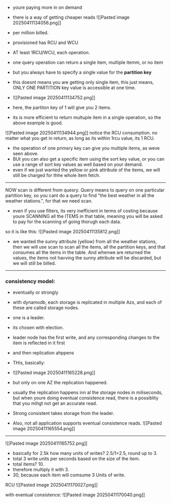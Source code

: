 - youre paying more in on demand
- there is a way of getting cheaper reads
![[Pasted image 20250411134056.png]]
- per million billed.
- provisioned has RCU and WCU
- AT least 1RCU/WCU, each operation.




- one query operation can return a single item, multiple itemm, or no item
- but you always have to specify a single value for the **partition key**
- this doesnt means you are getting only single item, this just means, ONLY ONE PARTITION key value is accessible at one time.
- ![[Pasted image 20250411134752.png]]
- here, the partiton key of 1 will give you 2 items.

- its is more efficient to return multuple item in a single operation, so the above example is good.

![[Pasted image 20250411134944.png]]
notice the RCU consumption. no matter what you get in return, as long as its within 1rcu value, its 1 RCU.


- the operation of one primsry key can give you multiple items, as weve seen above.
- BUt you can also get a specific item using the sort key value, or you can use a range of sort key values as well based on your demand.
- even if we just wanted the yellow or pink attribute of the items, we will still be charged for thhe whole item fetch.

---

NOW scan is different from quesry.
Query means to query on one particular partition key, so you cant do a query to find "the best weather in all the weather stations.", for that we need scan.

- even if you use filters, its very inefficient in terms of costing because youre SCANNING all the ITEMS in that table, meaning you will be asked to pay for the scanning of going thorugh each data.

so it is like this:
![[Pasted image 20250411135812.png]]
- we wanted the sunny attribute (yellow) from all the weather stations, then we will use scan to scan all the items, all the partition keys, and that consumes all the items in the table.
And whenwe are returned the values, the items not havving the sunny attribute will be discarded, but we will still be billed.


--- 

### consistency model:

- eventually or strongly
- with dynamodb, each storage is replicated in multiple Azs, and each of these are called storage nodes.
- one is a leader.
- its chosen with election.
- leader node has the first write, and any corresponding changes to the item is reflected in it first
- and then replication ahppens
- THis, basically:
- ![[Pasted image 20250411165228.png]]
- but only on one AZ the replication happened.

- usually the replication happens inn al the storage nodes in miliseconds, but when youre doing eventual consistence read, there is a possiblity that you mihgt not get an accurate read.
- Strong consistent takes storage from the leader.
- Also, not all application supports eventual consistence reads.
![[Pasted image 20250411165554.png]]



---

![[Pasted image 20250411165752.png]]
- basically for 2.5k how many units of writes? 2.5/1=2.5, round up to 3.
- total 3 write units per seconds based on the size of the item.
- total items? 10.
- therefore multiply it with 3.
- 30, because each item will comsume 3 Units of write.

RCU
![[Pasted image 20250411170027.png]]


with eventual consistence:
![[Pasted image 20250411170040.png]]
